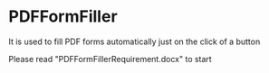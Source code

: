 # PDFFormFiller
It is used to fill PDF forms automatically just on the click of a button


Please read "PDFFormFillerRequirement.docx" to start
